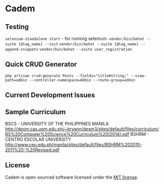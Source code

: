 # Cadem

## Testing
`selenium-standalone start` - for running selenium.
`vendor/bin/behat --suite [@tag_name] --init`
`vendor/bin/behat --suite [@tag_name] --append-snippets`
`vendor/bin/behat --suite user_registration`

## Quick CRUD Generator
`php artisan crud:generate Posts --fields="title#string;" --view-path=admin --controller-namespace=Admin --route-group=admin`

## Current Development Issues

## Sample Curriculum
BSCS - UNIVERSITY OF THE PHILIPPINES MANILA
http://dpsm.cas.upm.edu.ph/~bryann/dpsm3/sites/default/files/curriculum/BS%20Computer%20Science%20Curriculum%20(2014).pdf
BSHRM - CENTRO ESCOLAR UNIVERSITY
http://www.ceu.edu.ph/manila/sites/default/files/BSHRM%202010-2011%20-%20Revised.pdf

## License
Cadem is open-sourced software licensed under the [MIT license](http://opensource.org/licenses/MIT).

